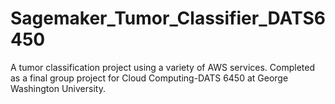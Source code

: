 # Sagemaker_Tumor_Classifier_DATS6450
A tumor classification project using a variety of AWS services. Completed as a final group project for Cloud Computing-DATS 6450 at George Washington University.
